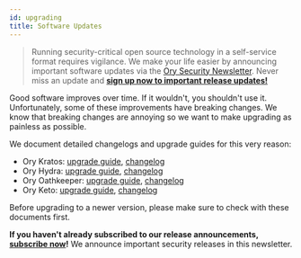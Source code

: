 ```yaml
---
id: upgrading
title: Software Updates
---
```


> Running security-critical open source technology in a self-service format
> requires vigilance. We make your life easier by announcing important software
> updates via the [Ory Security Newsletter](http://eepurl.com/di390P). Never
> miss an update and
> **[sign up now to important release updates!](http://eepurl.com/di390P)**

Good software improves over time. If it wouldn't, you shouldn't use it.
Unfortunately, some of these improvements have breaking changes. We know that
breaking changes are annoying so we want to make upgrading as painless as
possible.

We document detailed changelogs and upgrade guides for this very reason:

- Ory Kratos:
  [upgrade guide](https://github.com/ory/kratos/blob/master/UPGRADE.md),
  [changelog](https://github.com/ory/kratos/blob/master/CHANGELOG.md)
- Ory Hydra:
  [upgrade guide](https://github.com/ory/hydra/blob/master/UPGRADE.md),
  [changelog](https://github.com/ory/hydra/blob/master/CHANGELOG.md)
- Ory Oathkeeper:
  [upgrade guide](https://github.com/ory/oathkeeper/blob/master/UPGRADE.md),
  [changelog](https://github.com/ory/oathkeeper/blob/master/CHANGELOG.md)
- Ory Keto: [upgrade guide](https://github.com/ory/keto/blob/master/UPGRADE.md),
  [changelog](https://github.com/ory/keto/blob/master/CHANGELOG.md)

Before upgrading to a newer version, please make sure to check with these
documents first.

**If you haven't already subscribed to our release announcements,
[subscribe now](http://eepurl.com/di390P)!** We announce important security
releases in this newsletter.
